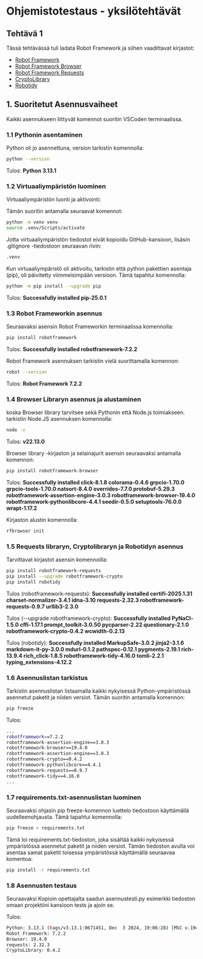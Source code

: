 # Ohjemistotestaus - yksilötehtävät

## Tehtävä 1

Tässä tehtävässä tuli ladata Robot Framework ja siihen vaadittavat kirjastot:
- [Robot Framework](https://robotframework.org/)
- [Robot Framework Browser](https://robotframework-browser.org/)
- [Robot Framework Requests](https://marketsquare.github.io/robotframework-requests/doc/RequestsLibrary.html)
- [CryptoLibrary](https://pypi.org/project/robotframework-cryptolibrary/)
- [Robotidy](https://robotidy.readthedocs.io/)

## 1. Suoritetut Asennusvaiheet
Kaikki asennukseen liittyvät komennot suoritin VSCoden terminaalissa.

### 1.1 Pythonin asentaminen
Python oli jo asennettuna, version tarkistin komennolla:
```bash
python --version
```
Tulos: **Python 3.13.1** 

### 1.2 Virtuaaliympäristön luominen
Virtuaaliympäristön luonti ja aktivointi:

Tämän suoritin antamalla seuraavat komennot:
```bash
python -m venv venv
source .venv/Scripts/activate
```

Jotta virtuaaliympäristön tiedostot eivät kopioidu GitHub-kansioon, lisäsin .gitignore -tiedostoon seuraavan rivin:
```bash
.venv
```

Kun virtuaaliympäristö oli aktivoitu, tarkistin että python pakettien asentaja (pip), oli päivitetty viimmeisimpään versioon. Tämä tapahtui komennolla:
```bash
python -m pip install --upgrade pip
```
Tulos: **Successfully installed pip-25.0.1** 

### 1.3 Robot Frameworkin asennus
Seuraavaksi asensin Robot Frameworkin terminaalissa komennolla:
```bash
pip install robotframework
```
Tulos: **Successfully installed robotframework-7.2.2** 

Robot Framework asennuksen tarkistin vielä suorittamalla komennon:
```bash
robot --version
```
Tulos: **Robot Framework 7.2.2** 

### 1.4 Browser Libraryn asennus ja alustaminen
koska Browser library tarvitsee sekä Pythonin että Node.js toimiakseen. tarkistin Node.JS asennuksen komennolla:
```bash
node -v
```
Tulos: **v22.13.0** 

Browser library -kirjaston ja selainajurit asensin seuraavaksi antamalla komennon:
```bash
pip install robotframework-browser
```
Tulos: **Successfully installed click-8.1.8 colorama-0.4.6 grpcio-1.70.0 grpcio-tools-1.70.0 natsort-8.4.0 overrides-7.7.0 protobuf-5.29.3 robotframework-assertion-engine-3.0.3 robotframework-browser-19.4.0 robotframework-pythonlibcore-4.4.1 seedir-0.5.0 setuptools-76.0.0 wrapt-1.17.2** 

Kirjaston alustin komennolla:
```bash
rfbrowser init
```

### 1.5 Requests libraryn, Cryptolibraryn ja Robotidyn asennus
Tarvittavat kirjastot asensin komennoilla:
```bash
pip install robotframework-requests
pip install --upgrade robotframework-crypto
pip install robotidy
```
Tulos (robotframework-requests): **Successfully installed certifi-2025.1.31 charset-normalizer-3.4.1 idna-3.10 requests-2.32.3 robotframework-requests-0.9.7 urllib3-2.3.0**

Tulos (--upgrade robotframework-crypto): **Successfully installed PyNaCl-1.5.0 cffi-1.17.1 prompt_toolkit-3.0.50 pycparser-2.22 questionary-2.1.0 robotframework-crypto-0.4.2 wcwidth-0.2.13**

Tulos (robotidy): **Successfully installed MarkupSafe-3.0.2 jinja2-3.1.6 markdown-it-py-3.0.0 mdurl-0.1.2 pathspec-0.12.1 pygments-2.19.1 rich-13.9.4 rich_click-1.8.5 robotframework-tidy-4.16.0 tomli-2.2.1 typing_extensions-4.12.2**

### 1.6 Asennuslistan tarkistus
Tarkistin asennuslistan listaamalla kaikki nykyisessä Python-ympäristössä asennetut paketit ja niiden versiot. Tämän suoritin antamalla komennon:
```bash
pip freeze
```
Tulos:
```bash
...
robotframework==7.2.2
robotframework-assertion-engine==3.0.3
robotframework-browser==19.4.0
robotframework-assertion-engine==3.0.3
robotframework-crypto==0.4.2
robotframework-pythonlibcore==4.4.1
robotframework-requests==0.9.7
robotframework-tidy==4.16.0
...
```

### 1.7 requirements.txt-asennuslistan luominen
Seuraavaksi ohjasin pip freeze-komennon luettelo tiedostoon käyttämällä uudelleenohjausta. Tämä tapahtui komennolla:

```bash
pip freeze > requirements.txt
```
Tämä loi requirements.txt-tiedoston, joka sisältää kaikki nykyisessä ympäristössä asennetut paketit ja niiden versiot. Tämän tiedoston avulla voi asentaa samat paketit toisessa ympäristössä käyttämällä seuraavaa komentoa:

```bash
pip install -r requirements.txt
```

### 1.8 Asennusten testaus
Seuraavaksi Kopioin opettajalta saadun asennustesti.py esimerkki tiedoston omaan projektiini kansioon tests ja ajoin se.

Tulos:
```bash
Python: 3.13.1 (tags/v3.13.1:0671451, Dec  3 2024, 19:06:28) [MSC v.1942 64 bit (AMD64)]
Robot Framework: 7.2.2
Browser: 19.4.0
requests: 2.32.3
CryptoLibrary: 0.4.2
``` 